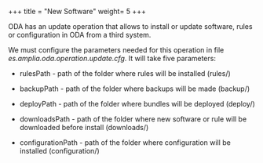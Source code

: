 +++
title = "New Software"
weight= 5
+++


ODA has an update operation that allows to install or update software, rules or configuration in ODA from a third system.

We must configure the parameters needed for this operation in file *es.amplia.oda.operation.update.cfg*.
It will take five parameters:

* rulesPath - path of the folder where rules will be installed (rules/)

* backupPath - path of the folder where backups will be made (backup/)

* deployPath - path of the folder where bundles will be deployed (deploy/)

* downloadsPath - path of the folder where new software or rule will be downloaded before install (downloads/)

* configurationPath - path of the folder where configuration will be installed (configuration/)